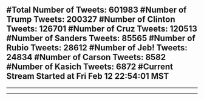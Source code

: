 #Total Number of Tweets: 601983 
#Number of Trump Tweets: 200327
#Number of Clinton Tweets: 126701
#Number of Cruz Tweets: 120513
#Number of Sanders Tweets: 85565
#Number of Rubio Tweets: 28612
#Number of Jeb! Tweets: 24834
#Number of Carson Tweets: 8582
#Number of Kasich Tweets: 6872
#Current Stream Started at Fri Feb 12 22:54:01 MST
---
---
---
